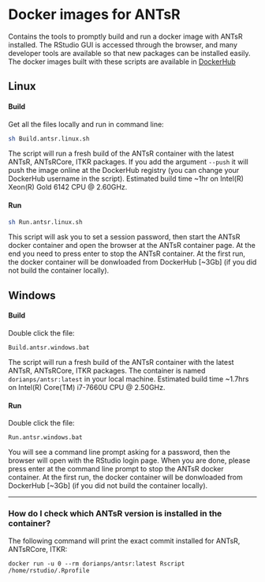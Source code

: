 # Docker images for ANTsR
Contains the tools to promptly build and run a docker image with ANTsR installed. The RStudio GUI is accessed through the browser, and many developer tools are available so that new packages can be installed easily. The docker images built with these scripts are available in [DockerHub](https://hub.docker.com/u/dorianps)

## Linux
#### Build
Get all the files locally and run in command line:
```bash
sh Build.antsr.linux.sh
```
The script will run a fresh build of the ANTsR container with the latest ANTsR, ANTsRCore, ITKR packages. If you add the argument `--push` it will push the image online at the DockerHub registry (you can change your DockerHub username in the script). Estimated build time ~1hr on Intel(R) Xeon(R) Gold 6142 CPU @ 2.60GHz.

#### Run
```bash
sh Run.antsr.linux.sh
```
This script will ask you to set a session password, then start the ANTsR docker container and open the browser at the ANTsR container page. At the end you need to press enter to stop the ANTsR container. At the first run, the docker container will be donwloaded from DockerHub [~3Gb]  (if you did not build the container locally).


## Windows
#### Build
Double click the file:
```
Build.antsr.windows.bat
```
The script will run a fresh build of the ANTsR container with the latest ANTsR, ANTsRCore, ITKR packages. The container is named `dorianps/antsr:latest` in your local machine. Estimated build time ~1.7hrs on Intel(R) Core(TM) i7-7660U CPU @ 2.50GHz.

#### Run
Double click the file:
```
Run.antsr.windows.bat
```
You will see a command line prompt asking for a password, then the browser will open with the RStudio login page. When you are done, please press enter at the command line prompt to stop the ANTsR docker container. At the first run, the docker container will be donwloaded from DockerHub [~3Gb]  (if you did not build the container locally).

---

### How do I check which ANTsR version is installed in the container?
The following command will print the exact commit installed for ANTsR, ANTsRCore, ITKR:
```
docker run -u 0 --rm dorianps/antsr:latest Rscript /home/rstudio/.Rprofile
```


